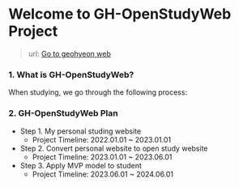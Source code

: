 # Welcome to GH-OpenStudyWeb Project
> url: [Go to geohyeon web](www.geohyeon.com)

### 1. What is GH-OpenStudyWeb?
When studying, we go through the following process:

### 2. GH-OpenStudyWeb Plan
* Step 1. My personal studing website <br>
  *  Project Timeline: 2022.01.01 ~ 2023.01.01 
* Step 2. Convert personal website to open study website   <br>
  *  Project Timeline: 2023.01.01 ~ 2023.06.01
* Step 3. Apply MVP model to student
  *  Project Timeline: 2023.06.01 ~ 2024.06.01


